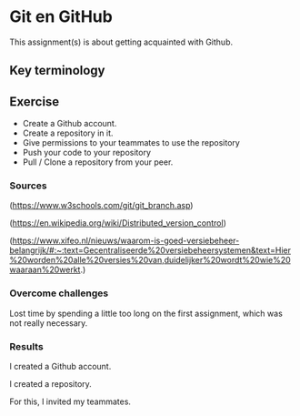 # Git en GitHub
This assignment(s) is about getting acquainted with Github.

## Key terminology

## Exercise
- Create a Github account.
- Create a repository in it. 
- Give permissions to your teammates to use the repository
- Push your code to your repository
- Pull / Clone a repository from your peer.

### Sources
(https://www.w3schools.com/git/git_branch.asp)

(https://en.wikipedia.org/wiki/Distributed_version_control)

(https://www.xifeo.nl/nieuws/waarom-is-goed-versiebeheer-belangrijk/#:~:text=Gecentraliseerde%20versiebeheersystemen&text=Hier%20worden%20alle%20versies%20van,duidelijker%20wordt%20wie%20waaraan%20werkt.)

### Overcome challenges
Lost time by spending a little too long on the first assignment, which was not really necessary.

### Results
I created a Github account.

I created a repository.

For this, I invited my teammates. 
